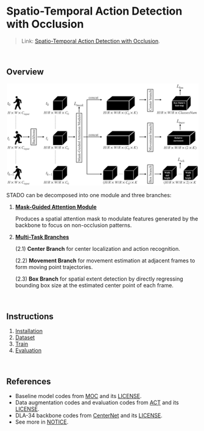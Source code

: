 # Spatio-Temporal Action Detection with Occlusion
> Link: [Spatio-Temporal Action Detection with Occlusion](https://www.youtube.com/watch?v=6nt8--NZlHI).
<br/>

## Overview
![architecture](/readme/architecture.png?raw=true)

STADO can be decomposed into one module and three branches:
1. [**Mask-Guided Attention Module**](readme/mga.png)

    Produces a spatial attention mask to modulate features generated by the backbone to focus on non-occlusion patterns.
2. [**Multi-Task Branches**](readme/branches.png)

    (2.1) **Center Branch** for center localization and action recognition.
    
    (2.2) **Movement Branch** for movement estimation at adjacent frames to form moving point trajectories.
    
    (2.3) **Box Branch** for spatial extent detection by directly regressing bounding box size at the estimated center point of each frame.
<br/>

## Instructions
1. [Installation](readme/Installation.md)
2. [Dataset](readme/Dataset.md)
3. [Train](readme/Train.md)
4. [Evaluation](readme/Evaluation.md)
<br/>

## References
- Baseline model codes from [MOC](https://github.com/MCG-NJU/MOC-Detector) and its [LICENSE](https://github.com/MCG-NJU/MOC-Detector/blob/master/LICENSE).
- Data augmentation codes and evaluation codes from [ACT](https://github.com/vkalogeiton/caffe/tree/act-detector) and its [LICENSE](https://github.com/vkalogeiton/caffe/blob/act-detector/LICENSE).
- DLA-34 backbone codes from [CenterNet](https://github.com/xingyizhou/CenterNet) and its [ LICENSE](https://github.com/xingyizhou/CenterNet/blob/master/LICENSE).
- See more in [NOTICE](readme/NOTICE).

